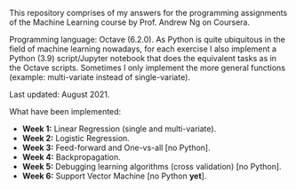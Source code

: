 This repository comprises of my answers for the programming assignments of the Machine Learning course by Prof. Andrew Ng on Coursera.  

Programming language: Octave (6.2.0). As Python is quite ubiquitous in the field of machine learning nowadays, for each exercise I also implement a Python (3.9) script/Jupyter notebook that does the equivalent tasks as in the Octave scripts. Sometimes I only implement the more general functions (example: multi-variate instead of single-variate).

Last updated: August 2021.

What have been implemented:
- **Week 1:** Linear Regression (single and multi-variate).
- **Week 2:** Logistic Regression.
- **Week 3:** Feed-forward and One-vs-all [no Python].
- **Week 4:** Backpropagation.
- **Week 5:** Debugging learning algorithms (cross validation) [no Python].
- **Week 6:** Support Vector Machine [no Python **yet**].


